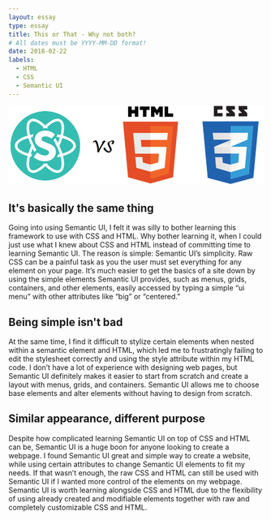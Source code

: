 ```yaml
---
layout: essay
type: essay
title: This or That - Why not both?
# All dates must be YYYY-MM-DD format!
date: 2018-02-22
labels:
  - HTML
  - CSS
  - Semantic UI
---
```


<img class="ui left floated image" src="../images/semanticuivscss.png">


## It's basically the same thing

Going into using Semantic UI, I felt it was silly to bother learning this framework to use with CSS and HTML. Why bother learning it, when I could just use what I knew about CSS and HTML instead of committing time to learning Semantic UI. The reason is simple: Semantic UI’s simplicity. Raw CSS can be a painful task as you the user must set everything for any element on your page.  It’s much easier to get the basics of a site down by using the simple elements Semantic UI provides, such as menus, grids, containers, and other elements, easily accessed by typing a simple “ui menu” with other attributes like “big” or “centered.” 

## Being simple isn't bad

At the same time, I find it difficult to stylize certain elements when nested within a semantic element and HTML, which led me to frustratingly failing to edit the stylesheet correctly and using the style attribute within my HTML code.  I don’t have a lot of experience with designing web pages, but Semantic UI definitely makes it easier to start from scratch and create a layout with menus, grids, and containers. Semantic UI allows me to choose base elements and alter elements without having to design from scratch.

## Similar appearance, different purpose

Despite how complicated learning Semantic UI on top of CSS and HTML can be, Semantic UI is a huge boon for anyone looking to create a webpage. I found Semantic UI great and simple way to create a website, while using certain attributes to change Semantic UI elements to fit my needs. If that wasn’t enough, the raw CSS and HTML can still be used with Semantic UI if I wanted more control of the elements on my webpage. Semantic UI is worth learning alongside CSS and HTML due to the flexibility of using already created and modifiable elements together with raw and completely customizable CSS and HTML.

